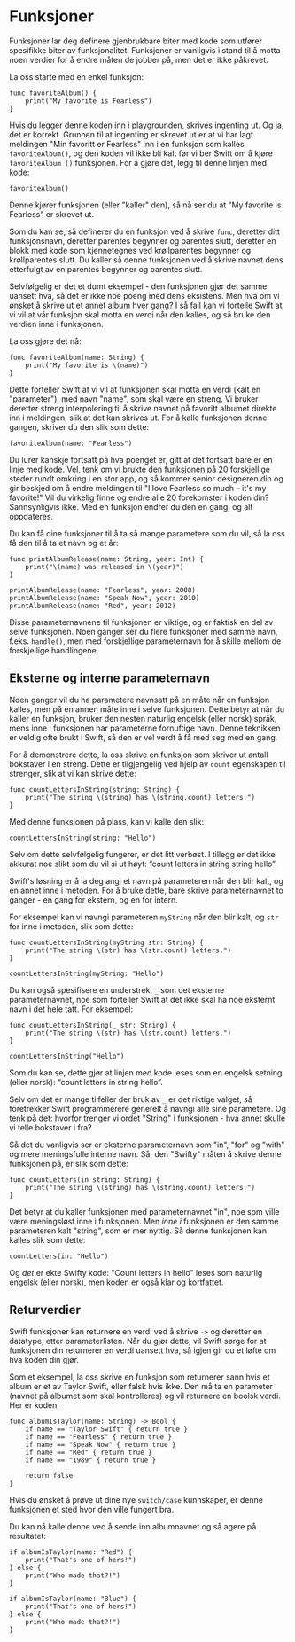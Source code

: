 # Funksjoner

Funksjoner lar deg definere gjenbrukbare biter med kode som utfører spesifikke biter av funksjonalitet. Funksjoner er vanligvis i stand til å motta noen verdier for å endre måten de jobber på, men det er ikke påkrevet.

La oss starte med en enkel funksjon:

    func favoriteAlbum() {
        print("My favorite is Fearless")
    }

Hvis du legger denne koden inn i playgrounden, skrives ingenting ut. Og ja, det er korrekt. Grunnen til at ingenting er skrevet ut er at vi har lagt meldingen "Min favoritt er Fearless" inn i en funksjon som kalles `favoriteAlbum()`, og den koden vil ikke bli kalt før vi ber Swift om å kjøre `favoriteAlbum ()`  funksjonen. For å gjøre det, legg til denne linjen med kode:

    favoriteAlbum()

Denne kjører funksjonen (eller "kaller" den), så nå ser du at "My favorite is Fearless" er skrevet ut.

Som du kan se, så definerer du en funksjon ved å skrive `func`, deretter ditt funksjonsnavn, deretter parentes begynner og parentes slutt, deretter en blokk med kode som kjennetegnes ved krøllparentes begynner og krøllparentes slutt. Du kaller så denne funksjonen ved å skrive navnet dens etterfulgt av en parentes begynner og parentes slutt.

Selvfølgelig er det et dumt eksempel - den funksjonen gjør det samme uansett hva, så det er ikke noe poeng med dens eksistens. Men hva om vi ønsket å skrive ut et annet album hver gang? I så fall kan vi fortelle Swift at vi vil at vår funksjon skal motta en verdi når den kalles, og så bruke den verdien inne i funksjonen.

La oss gjøre det nå:

    func favoriteAlbum(name: String) {
        print("My favorite is \(name)")
    }

Dette forteller Swift at vi vil at funksjonen skal motta en verdi (kalt en "parameter"), med navn "name", som skal være en streng. Vi bruker deretter streng interpolering til å skrive navnet på favoritt albumet direkte inn i meldingen, slik at det kan skrives ut. For å kalle funksjonen denne gangen, skriver du den slik som dette:

    favoriteAlbum(name: "Fearless")

Du lurer kanskje fortsatt på hva poenget er, gitt at det fortsatt bare er en linje med kode. Vel, tenk om vi brukte den funksjonen på 20 forskjellige steder rundt omkring i en stor app, og så kommer senior designeren din og gir beskjed om å endre meldingen til "I love Fearless so much – it's my favorite!" Vil du virkelig finne og endre alle 20 forekomster i koden din? Sannsynligvis ikke. Med en funksjon endrer du den en gang, og alt oppdateres.

Du kan få dine funksjoner til å ta så mange parametere som du vil, så la oss få den til å ta et navn og et år:

    func printAlbumRelease(name: String, year: Int) {
        print("\(name) was released in \(year)")
    }

    printAlbumRelease(name: "Fearless", year: 2008)
    printAlbumRelease(name: "Speak Now", year: 2010)
    printAlbumRelease(name: "Red", year: 2012)

Disse parameternavnene til funksjonen er viktige, og er faktisk en del av selve funksjonen. Noen ganger ser du flere funksjoner med samme navn, f.eks. `handle()`, men med forskjellige parameternavn for å skille mellom de forskjellige handlingene.


## Eksterne og interne parameternavn

Noen ganger vil du ha parametere navnsatt på en måte når en funksjon kalles, men på en annen måte inne i selve funksjonen. Dette betyr at når du kaller en funksjon, bruker den nesten naturlig engelsk (eller norsk) språk, mens inne i funksjonen har parameterne fornuftige navn. Denne teknikken er veldig ofte brukt i Swift, så den er vel verdt å få med seg med en gang.

For å demonstrere dette, la oss skrive en funksjon som skriver ut antall bokstaver i en streng. Dette er tilgjengelig ved hjelp av `count` egenskapen til strenger, slik at vi kan skrive dette:

    func countLettersInString(string: String) {
        print("The string \(string) has \(string.count) letters.")
    }

Med denne funksjonen på plass, kan vi kalle den slik:

    countLettersInString(string: "Hello")

Selv om dette selvfølgelig fungerer, er det litt verbøst. I tillegg er det ikke akkurat noe slikt som du vil si ut høyt: “count letters in string string hello”.

Swift's løsning er å la deg angi et navn på parameteren når den blir kalt, og en annet inne i metoden. For å bruke dette, bare skrive parameternavnet to ganger - en gang for ekstern, og en for intern.

For eksempel kan vi navngi parameteren `myString` når den blir kalt, og `str` for inne i metoden, slik som dette:

    func countLettersInString(myString str: String) {
        print("The string \(str) has \(str.count) letters.")
    }
    
    countLettersInString(myString: "Hello")

Du kan også spesifisere en understrek, `_` som det eksterne parameternavnet, noe som forteller Swift at det ikke skal ha noe eksternt navn i det hele tatt. For eksempel:

    func countLettersInString(_ str: String) {
        print("The string \(str) has \(str.count) letters.")
    }
    
    countLettersInString("Hello")

Som du kan se, dette gjør at linjen med kode leses som en engelsk setning (eller norsk): “count letters in string hello”.

Selv om det er mange tilfeller der bruk av `_` er det riktige valget, så foretrekker Swift programmerere generelt å navngi alle sine parametere. Og tenk på det: hvorfor trenger vi ordet "String" i funksjonen - hva annet skulle vi telle bokstaver i fra?

Så det du vanligvis ser er eksterne parameternavn som "in", "for" og "with" og mere meningsfulle interne navn. Så, den "Swifty" måten å skrive denne funksjonen på, er slik som dette:

    func countLetters(in string: String) {
        print("The string \(string) has \(string.count) letters.")
    }

Det betyr at du kaller funksjonen med parameternavnet "in", noe som ville være meningsløst inne i funksjonen. Men *inne i* funksjonen er den samme parameteren kalt "string", som er mer nyttig. Så denne funksjonen kan kalles slik som dette:

    countLetters(in: "Hello")

Og *det* er ekte Swifty kode: "Count letters in hello" leses som naturlig engelsk (eller norsk), men koden er også klar og kortfattet.


## Returverdier

Swift funksjoner kan returnere en verdi ved å skrive `->` og deretter en datatype, etter parameterlisten. Når du gjør dette, vil Swift sørge for at funksjonen din returnerer en verdi uansett hva, så igjen gir du et løfte om hva koden din gjør.

Som et eksempel, la oss skrive en funksjon som returnerer sann hvis et album er et av Taylor Swift, eller falsk hvis ikke. Den må ta en parameter (navnet på albumet som skal kontrolleres) og vil returnere en boolsk verdi. Her er koden:

    func albumIsTaylor(name: String) -> Bool {
        if name == "Taylor Swift" { return true }
        if name == "Fearless" { return true }
        if name == "Speak Now" { return true }
        if name == "Red" { return true }
        if name == "1989" { return true }

        return false
    }

Hvis du ønsket å prøve ut dine nye `switch/case` kunnskaper, er denne funksjonen et sted hvor den ville fungert bra.

Du kan nå kalle denne ved å sende inn albumnavnet og så agere på resultatet:

    if albumIsTaylor(name: "Red") {
        print("That's one of hers!")
    } else {
        print("Who made that?!")
    }

    if albumIsTaylor(name: "Blue") {
        print("That's one of hers!")
    } else {
        print("Who made that?!")
    }
